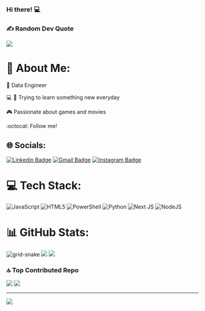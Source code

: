 ### Hi there! 💻	
### ✍️ Random Dev Quote
![](https://quotes-github-readme.vercel.app/api?type=horizontal&theme=radical)
# 💫 About Me:

📘  Data Engineer

💻 📱 Trying to learn something new everyday

🎮 Passionate about games and movies

:octocat: Follow me!

## 🌐 Socials:
[![Linkedin Badge](https://img.shields.io/badge/linkedin-%230077B5.svg?&style=flat-square&logo=linkedin&logoColor=white)](https://www.linkedin.com/in/felipesn17/) [![Gmail Badge](https://img.shields.io/badge/-fellipesn17@gmail.com-c14438?style=flat-square&logo=Gmail&logoColor=white&link=mailto:fellipesn17@gmail.com)](mailto:fellipesn17@gmail.com) [![Instagram Badge](https://img.shields.io/badge/instagram-%23E4405F.svg?&style=flat-square&logo=instagram&logoColor=white)](https://www.instagram.com/felps_novais/)

# 💻 Tech Stack:
![JavaScript](https://img.shields.io/badge/javascript-%23323330.svg?style=flat&logo=javascript&logoColor=%23F7DF1E) ![HTML5](https://img.shields.io/badge/html5-%23E34F26.svg?style=flat&logo=html5&logoColor=white) ![PowerShell](https://img.shields.io/badge/PowerShell-%235391FE.svg?style=flat&logo=powershell&logoColor=white) ![Python](https://img.shields.io/badge/python-3670A0?style=flat&logo=python&logoColor=ffdd54) ![Next JS](https://img.shields.io/badge/Next-black?style=flat&logo=next.js&logoColor=white) ![NodeJS](https://img.shields.io/badge/node.js-6DA55F?style=flat&logo=node.js&logoColor=white)

# 📊 GitHub Stats:
![grid-snake](https://user-images.githubusercontent.com/37004087/224577110-985a21d2-31a2-449b-ace2-b9ae7c3167bd.svg)
![](https://github-readme-stats.vercel.app/api?username=fsnovais&theme=radical&hide_border=false&include_all_commits=false&count_private=false)
![](https://github-readme-streak-stats.herokuapp.com/?user=fsnovais&theme=radical&hide_border=false)

### 🔝 Top Contributed Repo
![](https://github-contributor-stats.vercel.app/api?username=fsnovais&limit=5&theme=radical&combine_all_yearly_contributions=true)
![](https://github-readme-stats.vercel.app/api/top-langs/?username=fsnovais&theme=radical&hide_border=false&include_all_commits=false&count_private=false&layout=compact)

---
[![](https://visitcount.itsvg.in/api?id=fsnovais&icon=2&color=10)](https://visitcount.itsvg.in)

